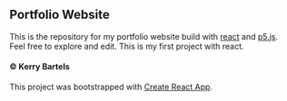 ## Portfolio Website

This is the repository for my portfolio website build with [react](https://reactjs.org/) and [p5.js](https://p5js.org/).
Feel free to explore and edit. This is my first project with react.

#### © Kerry Bartels

This project was bootstrapped with [Create React App](https://github.com/facebook/create-react-app).

